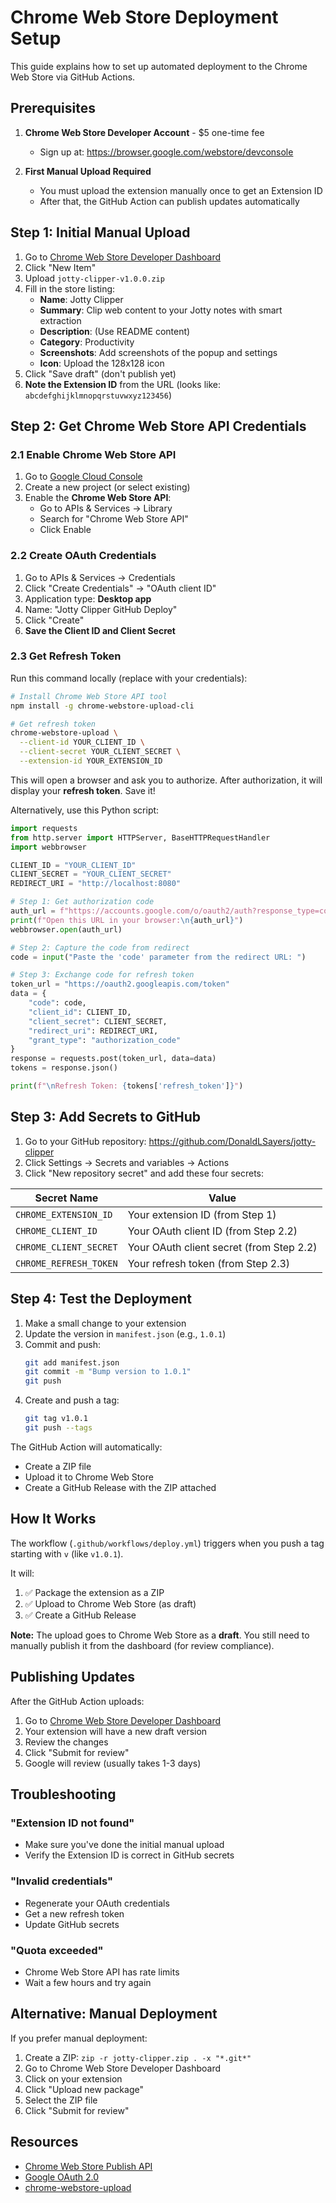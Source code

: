 # Chrome Web Store Deployment Setup

This guide explains how to set up automated deployment to the Chrome Web Store via GitHub Actions.

## Prerequisites

1. **Chrome Web Store Developer Account** - $5 one-time fee

   - Sign up at: https://browser.google.com/webstore/devconsole

2. **First Manual Upload Required**
   - You must upload the extension manually once to get an Extension ID
   - After that, the GitHub Action can publish updates automatically

## Step 1: Initial Manual Upload

1. Go to [Chrome Web Store Developer Dashboard](https://browser.google.com/webstore/devconsole)
2. Click "New Item"
3. Upload `jotty-clipper-v1.0.0.zip`
4. Fill in the store listing:
   - **Name**: Jotty Clipper
   - **Summary**: Clip web content to your Jotty notes with smart extraction
   - **Description**: (Use README content)
   - **Category**: Productivity
   - **Screenshots**: Add screenshots of the popup and settings
   - **Icon**: Upload the 128x128 icon
5. Click "Save draft" (don't publish yet)
6. **Note the Extension ID** from the URL (looks like: `abcdefghijklmnopqrstuvwxyz123456`)

## Step 2: Get Chrome Web Store API Credentials

### 2.1 Enable Chrome Web Store API

1. Go to [Google Cloud Console](https://console.cloud.google.com/)
2. Create a new project (or select existing)
3. Enable the **Chrome Web Store API**:
   - Go to APIs & Services → Library
   - Search for "Chrome Web Store API"
   - Click Enable

### 2.2 Create OAuth Credentials

1. Go to APIs & Services → Credentials
2. Click "Create Credentials" → "OAuth client ID"
3. Application type: **Desktop app**
4. Name: "Jotty Clipper GitHub Deploy"
5. Click "Create"
6. **Save the Client ID and Client Secret**

### 2.3 Get Refresh Token

Run this command locally (replace with your credentials):

```bash
# Install Chrome Web Store API tool
npm install -g chrome-webstore-upload-cli

# Get refresh token
chrome-webstore-upload \
  --client-id YOUR_CLIENT_ID \
  --client-secret YOUR_CLIENT_SECRET \
  --extension-id YOUR_EXTENSION_ID
```

This will open a browser and ask you to authorize. After authorization, it will display your **refresh token**. Save it!

Alternatively, use this Python script:

```python
import requests
from http.server import HTTPServer, BaseHTTPRequestHandler
import webbrowser

CLIENT_ID = "YOUR_CLIENT_ID"
CLIENT_SECRET = "YOUR_CLIENT_SECRET"
REDIRECT_URI = "http://localhost:8080"

# Step 1: Get authorization code
auth_url = f"https://accounts.google.com/o/oauth2/auth?response_type=code&client_id={CLIENT_ID}&redirect_uri={REDIRECT_URI}&scope=https://www.googleapis.com/auth/chromewebstore"
print(f"Open this URL in your browser:\n{auth_url}")
webbrowser.open(auth_url)

# Step 2: Capture the code from redirect
code = input("Paste the 'code' parameter from the redirect URL: ")

# Step 3: Exchange code for refresh token
token_url = "https://oauth2.googleapis.com/token"
data = {
    "code": code,
    "client_id": CLIENT_ID,
    "client_secret": CLIENT_SECRET,
    "redirect_uri": REDIRECT_URI,
    "grant_type": "authorization_code"
}
response = requests.post(token_url, data=data)
tokens = response.json()

print(f"\nRefresh Token: {tokens['refresh_token']}")
```

## Step 3: Add Secrets to GitHub

1. Go to your GitHub repository: https://github.com/DonaldLSayers/jotty-clipper
2. Click Settings → Secrets and variables → Actions
3. Click "New repository secret" and add these four secrets:

| Secret Name            | Value                                    |
| ---------------------- | ---------------------------------------- |
| `CHROME_EXTENSION_ID`  | Your extension ID (from Step 1)          |
| `CHROME_CLIENT_ID`     | Your OAuth client ID (from Step 2.2)     |
| `CHROME_CLIENT_SECRET` | Your OAuth client secret (from Step 2.2) |
| `CHROME_REFRESH_TOKEN` | Your refresh token (from Step 2.3)       |

## Step 4: Test the Deployment

1. Make a small change to your extension
2. Update the version in `manifest.json` (e.g., `1.0.1`)
3. Commit and push:
   ```bash
   git add manifest.json
   git commit -m "Bump version to 1.0.1"
   git push
   ```
4. Create and push a tag:
   ```bash
   git tag v1.0.1
   git push --tags
   ```

The GitHub Action will automatically:

- Create a ZIP file
- Upload it to Chrome Web Store
- Create a GitHub Release with the ZIP attached

## How It Works

The workflow (`.github/workflows/deploy.yml`) triggers when you push a tag starting with `v` (like `v1.0.1`).

It will:

1. ✅ Package the extension as a ZIP
2. ✅ Upload to Chrome Web Store (as draft)
3. ✅ Create a GitHub Release

**Note:** The upload goes to Chrome Web Store as a **draft**. You still need to manually publish it from the dashboard (for review compliance).

## Publishing Updates

After the GitHub Action uploads:

1. Go to [Chrome Web Store Developer Dashboard](https://browser.google.com/webstore/devconsole)
2. Your extension will have a new draft version
3. Review the changes
4. Click "Submit for review"
5. Google will review (usually takes 1-3 days)

## Troubleshooting

### "Extension ID not found"

- Make sure you've done the initial manual upload
- Verify the Extension ID is correct in GitHub secrets

### "Invalid credentials"

- Regenerate your OAuth credentials
- Get a new refresh token
- Update GitHub secrets

### "Quota exceeded"

- Chrome Web Store API has rate limits
- Wait a few hours and try again

## Alternative: Manual Deployment

If you prefer manual deployment:

1. Create a ZIP: `zip -r jotty-clipper.zip . -x "*.git*"`
2. Go to Chrome Web Store Developer Dashboard
3. Click on your extension
4. Click "Upload new package"
5. Select the ZIP file
6. Click "Submit for review"

## Resources

- [Chrome Web Store Publish API](https://developer.browser.com/docs/webstore/using_webstore_api/)
- [Google OAuth 2.0](https://developers.google.com/identity/protocols/oauth2)
- [chrome-webstore-upload](https://github.com/fregante/chrome-webstore-upload)
